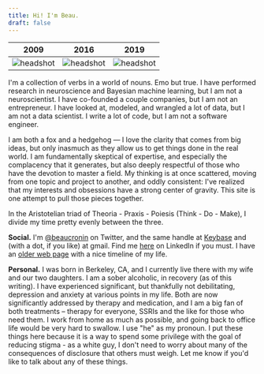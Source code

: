 ```yaml
---
title: Hi! I'm Beau.
draft: false
---
```


2009 | 2016 | 2019
:--:| :--: | :--:
![headshot](/headshot-linkedin.jpg) | ![headshot](/headshot-twitter.jpeg) |  ![headshot](/headshot-new.jpg)

I'm a collection of verbs in a world of nouns. Emo but true. I have performed research in neuroscience and Bayesian machine learning, but I am not a neuroscientist. I have co-founded a couple companies, but I am not an entrepreneur. I have looked at, modeled, and wrangled a lot of data, but I am not a data scientist. I write a lot of code, but I am not a software engineer.

I am both a fox and a hedgehog — I love the clarity that comes from big ideas, but only inasmuch as they allow us to get things done in the real world. I am fundamentally skeptical of expertise, and especially the complacency that it generates, but also deeply respectful of those who have the devotion to master a field. My thinking is at once scattered, moving from one topic and project to another, and oddly consistent: I've realized that my interests and obsessions have a strong center of gravity. This site is one attempt to pull those pieces together.

In the Aristotelian triad of Theoria - Praxis - Poiesis (Think - Do - Make), I divide my time pretty evenly between the three.

**Social.** I'm [@beaucronin](https://twitter.com/beaucronin) on Twitter, and the same handle at [Keybase](https://keybase.io/beaucronin) and (with a dot, if you like) at gmail. Find me [here](https://www.linkedin.com/in/beaucronin) on LinkedIn if you must. I have an [older web page](https://beaucronin.keybase.pub//) with a nice timeline of my life.

**Personal.** I was born in Berkeley, CA, and I currently live there with my wife and our two daughters. I am a sober alcoholic, in recovery (as of this writing). I have experienced significant, but thankfully not debilitating, depression and anxiety at various points in my life. Both are now significantly addressed by therapy and medication, and I am a big fan of both treatments – therapy for everyone, SSRIs and the like for those who need them. I work from home as much as possible, and going back to office life would be very hard to swallow. I use "he" as my pronoun. I put these things here because it is a way to spend some privilege with the goal of reducing stigma - as a white guy, I don't need to worry about many of the consequences of disclosure that others must weigh. Let me know if you'd like to talk about any of these things.